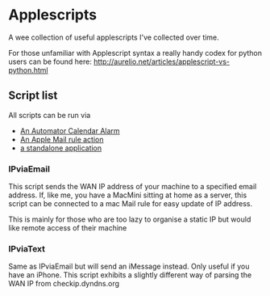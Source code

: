 # Applescripts
A wee collection of useful applescripts I've collected over time.

For those unfamiliar with Applescript syntax a really handy codex for python users can be found here:
http://aurelio.net/articles/applescript-vs-python.html

## Script list
All scripts can be run via 
+ [An Automator Calendar Alarm](https://discussions.apple.com/docs/DOC-4082)
+ [An Apple Mail rule action](https://support.apple.com/en-gb/guide/mail/use-scripts-with-mail-rules-mlhlp1171/mac)
+ [a standalone application](https://developer.apple.com/library/content/documentation/LanguagesUtilities/Conceptual/MacAutomationScriptingGuide/SaveaScript.html)

### IPviaEmail
This script sends the WAN IP address of your machine to a specified email address.
If, like me, you have a MacMini sitting at home as a server, this script can be
connected to a mac Mail rule for easy update of IP address. 

This is mainly for those who are too lazy to organise a static IP but would
like remote access of their machine

### IPviaText
Same as IPviaEmail but will send an iMessage instead. Only useful if you have
an iPhone. This script exhibits a slightly different way of parsing the WAN IP
from checkip.dyndns.org
